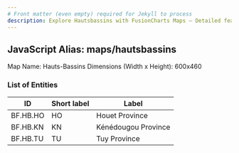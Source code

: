 ```yaml
---
# Front matter (even empty) required for Jekyll to process
description: Explore Hautsbassins with FusionCharts Maps – Detailed features for seamless integration. Try now & enhance your data visualization today! 
---
```


## JavaScript Alias: maps/hautsbassins

Map Name: Hauts-Bassins
Dimensions (Width x Height): 600x460

### List of Entities

ID | Short label | Label
---|---|---|
BF.HB.HO|HO|Houet Province
BF.HB.KN|KN|Kénédougou Province
BF.HB.TU|TU|Tuy Province
